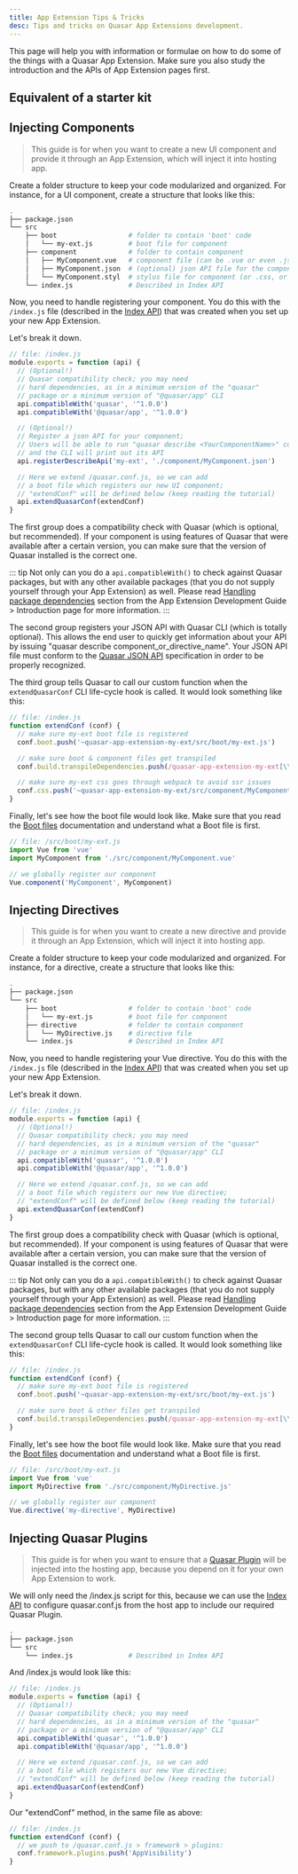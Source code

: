 ```yaml
---
title: App Extension Tips & Tricks
desc: Tips and tricks on Quasar App Extensions development.
---
```


This page will help you with information or formulae on how to do some of the things with a Quasar App Extension. Make sure you also study the introduction and the APIs of App Extension pages first.

## Equivalent of a starter kit

## Injecting Components

> This guide is for when you want to create a new UI component and provide it through an App Extension, which will inject it into hosting app.

Create a folder structure to keep your code modularized and organized. For instance, for a UI component, create a structure that looks like this:

```bash
.
├── package.json
└── src
    ├── boot                  # folder to contain 'boot' code
    │   └── my-ext.js         # boot file for component
    ├── component             # folder to contain component
    │   ├── MyComponent.vue   # component file (can be .vue or even .js)
    │   ├── MyComponent.json  # (optional) json API file for the component
    │   └── MyComponent.styl  # stylus file for component (or .css, or whatever you need)
    └── index.js              # Described in Index API
```

Now, you need to handle registering your component. You do this with the `/index.js` file (described in the [Index API](/app-extensions/development-guide/index-api)) that was created when you set up your new App Extension.

Let's break it down.

```js
// file: /index.js
module.exports = function (api) {
  // (Optional!)
  // Quasar compatibility check; you may need
  // hard dependencies, as in a minimum version of the "quasar"
  // package or a minimum version of "@quasar/app" CLI
  api.compatibleWith('quasar', '^1.0.0')
  api.compatibleWith('@quasar/app', '^1.0.0')

  // (Optional!)
  // Register a json API for your component;
  // Users will be able to run "quasar describe <YourComponentName>" command
  // and the CLI will print out its API
  api.registerDescribeApi('my-ext', './component/MyComponent.json')

  // Here we extend /quasar.conf.js, so we can add
  // a boot file which registers our new UI component;
  // "extendConf" will be defined below (keep reading the tutorial)
  api.extendQuasarConf(extendConf)
}
```

The first group does a compatibility check with Quasar (which is optional, but recommended). If your component is using features of Quasar that were available after a certain version, you can make sure that the version of Quasar installed is the correct one.

::: tip
Not only can you do a `api.compatibleWith()` to check against Quasar packages, but with any other available packages (that you do not supply yourself through your App Extension) as well. Please read [Handling package dependencies](/app-extensions/development-guide/introduction#Handling-package-dependencies) section from the App Extension Development Guide > Introduction page for more information.
:::

The second group registers your JSON API with Quasar CLI (which is totally optional). This allows the end user to quickly get information about your API by issuing "quasar describe component_or_directive_name". Your JSON API file must conform to the [Quasar JSON API](/app-extensions/development-guide/json-api) specification in order to be properly recognized.

The third group tells Quasar to call our custom function when the `extendQuasarConf` CLI life-cycle hook is called. It would look something like this:

```js
// file: /index.js
function extendConf (conf) {
  // make sure my-ext boot file is registered
  conf.boot.push('~quasar-app-extension-my-ext/src/boot/my-ext.js')

  // make sure boot & component files get transpiled
  conf.build.transpileDependencies.push(/quasar-app-extension-my-ext[\\/]src/)

  // make sure my-ext css goes through webpack to avoid ssr issues
  conf.css.push('~quasar-app-extension-my-ext/src/component/MyComponent.styl')
}
```

Finally, let's see how the boot file would look like. Make sure that you read the [Boot files](/quasar-cli/cli-documentation/boot-files) documentation and understand what a Boot file is first.

```js
// file: /src/boot/my-ext.js
import Vue from 'vue'
import MyComponent from './src/component/MyComponent.vue'

// we globally register our component
Vue.component('MyComponent', MyComponent)
```

## Injecting Directives

> This guide is for when you want to create a new directive and provide it through an App Extension, which will inject it into hosting app.

Create a folder structure to keep your code modularized and organized. For instance, for a directive, create a structure that looks like this:

```bash
.
├── package.json
└── src
    ├── boot                  # folder to contain 'boot' code
    │   └── my-ext.js         # boot file for component
    ├── directive             # folder to contain component
    │   └── MyDirective.js    # directive file
    └── index.js              # Described in Index API
```

Now, you need to handle registering your Vue directive. You do this with the `/index.js` file (described in the [Index API](/app-extensions/development-guide/index-api)) that was created when you set up your new App Extension.

Let's break it down.

```js
// file: /index.js
module.exports = function (api) {
  // (Optional!)
  // Quasar compatibility check; you may need
  // hard dependencies, as in a minimum version of the "quasar"
  // package or a minimum version of "@quasar/app" CLI
  api.compatibleWith('quasar', '^1.0.0')
  api.compatibleWith('@quasar/app', '^1.0.0')

  // Here we extend /quasar.conf.js, so we can add
  // a boot file which registers our new Vue directive;
  // "extendConf" will be defined below (keep reading the tutorial)
  api.extendQuasarConf(extendConf)
}
```

The first group does a compatibility check with Quasar (which is optional, but recommended). If your component is using features of Quasar that were available after a certain version, you can make sure that the version of Quasar installed is the correct one.

::: tip
Not only can you do a `api.compatibleWith()` to check against Quasar packages, but with any other available packages (that you do not supply yourself through your App Extension) as well. Please read [Handling package dependencies](/app-extensions/development-guide/introduction#Handling-package-dependencies) section from the App Extension Development Guide > Introduction page for more information.
:::

The second group tells Quasar to call our custom function when the `extendQuasarConf` CLI life-cycle hook is called. It would look something like this:

```js
// file: /index.js
function extendConf (conf) {
  // make sure my-ext boot file is registered
  conf.boot.push('~quasar-app-extension-my-ext/src/boot/my-ext.js')

  // make sure boot & other files get transpiled
  conf.build.transpileDependencies.push(/quasar-app-extension-my-ext[\\/]src/)
}
```

Finally, let's see how the boot file would look like. Make sure that you read the [Boot files](/quasar-cli/cli-documentation/boot-files) documentation and understand what a Boot file is first.

```js
// file: /src/boot/my-ext.js
import Vue from 'vue'
import MyDirective from './src/component/MyDirective.js'

// we globally register our component
Vue.directive('my-directive', MyDirective)
```

## Injecting Quasar Plugins

> This guide is for when you want to ensure that a [Quasar Plugin](/quasar-plugins) will be injected into the hosting app, because you depend on it for your own App Extension to work.

We will only need the /index.js script for this, because we can use the [Index API](/app-extensions/development-guide/index-api) to configure quasar.conf.js from the host app to include our required Quasar Plugin.

```bash
.
├── package.json
└── src
    └── index.js              # Described in Index API
```

And /index.js would look like this:

```js
// file: /index.js
module.exports = function (api) {
  // (Optional!)
  // Quasar compatibility check; you may need
  // hard dependencies, as in a minimum version of the "quasar"
  // package or a minimum version of "@quasar/app" CLI
  api.compatibleWith('quasar', '^1.0.0')
  api.compatibleWith('@quasar/app', '^1.0.0')

  // Here we extend /quasar.conf.js, so we can add
  // a boot file which registers our new Vue directive;
  // "extendConf" will be defined below (keep reading the tutorial)
  api.extendQuasarConf(extendConf)
}
```

Our "extendConf" method, in the same file as above:

```js
// file: /index.js
function extendConf (conf) {
  // we push to /quasar.conf.js > framework > plugins:
  conf.framework.plugins.push('AppVisibility')
}
```
